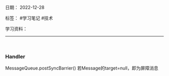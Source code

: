 日期： 2022-12-28

标签： #学习笔记 #技术

学习资料： 


---
<br>

### Handler
MessageQueue.postSyncBarrier()
若Message的target=null，即为屏障消息